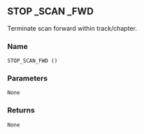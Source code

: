 ## STOP \_SCAN \_FWD

Terminate scan forward within track/chapter.


### Name

`STOP_SCAN_FWD ()`


### Parameters

`None`


### Returns

`None`
